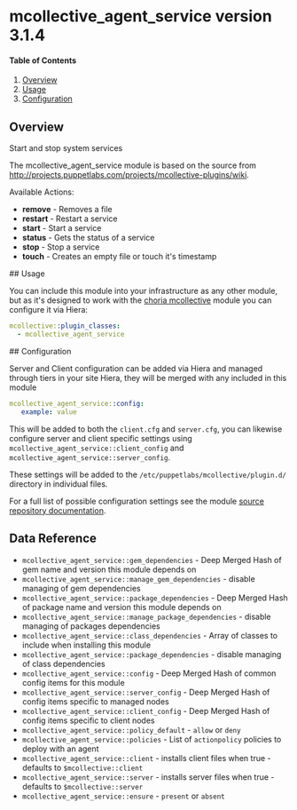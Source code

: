# mcollective_agent_service version 3.1.4

#### Table of Contents

1. [Overview](#overview)
1. [Usage](#usage)
1. [Configuration](#configuration)

## Overview

Start and stop system services

The mcollective_agent_service module is based on the source from http://projects.puppetlabs.com/projects/mcollective-plugins/wiki.

Available Actions:

  * **remove** - Removes a file
  * **restart** - Restart a service
  * **start** - Start a service
  * **status** - Gets the status of a service
  * **stop** - Stop a service
  * **touch** - Creates an empty file or touch it's timestamp

## Usage

You can include this module into your infrastructure as any other module, but as it's designed to work with the [choria mcollective](http://forge.puppet.com/choria/mcollective) module you can configure it via Hiera:

```yaml
mcollective::plugin_classes:
  - mcollective_agent_service
```

## Configuration

Server and Client configuration can be added via Hiera and managed through tiers in your site Hiera, they will be merged with any included in this module

```yaml
mcollective_agent_service::config:
   example: value
```

This will be added to both the `client.cfg` and `server.cfg`, you can likewise configure server and client specific settings using `mcollective_agent_service::client_config` and `mcollective_agent_service::server_config`.

These settings will be added to the `/etc/puppetlabs/mcollective/plugin.d/` directory in individual files.

For a full list of possible configuration settings see the module [source repository documentation](http://projects.puppetlabs.com/projects/mcollective-plugins/wiki).

## Data Reference

  * `mcollective_agent_service::gem_dependencies` - Deep Merged Hash of gem name and version this module depends on
  * `mcollective_agent_service::manage_gem_dependencies` - disable managing of gem dependencies
  * `mcollective_agent_service::package_dependencies` - Deep Merged Hash of package name and version this module depends on
  * `mcollective_agent_service::manage_package_dependencies` - disable managing of packages dependencies
  * `mcollective_agent_service::class_dependencies` - Array of classes to include when installing this module
  * `mcollective_agent_service::package_dependencies` - disable managing of class dependencies
  * `mcollective_agent_service::config` - Deep Merged Hash of common config items for this module
  * `mcollective_agent_service::server_config` - Deep Merged Hash of config items specific to managed nodes
  * `mcollective_agent_service::client_config` - Deep Merged Hash of config items specific to client nodes
  * `mcollective_agent_service::policy_default` - `allow` or `deny`
  * `mcollective_agent_service::policies` - List of `actionpolicy` policies to deploy with an agent
  * `mcollective_agent_service::client` - installs client files when true - defaults to `$mcollective::client`
  * `mcollective_agent_service::server` - installs server files when true - defaults to `$mcollective::server`
  * `mcollective_agent_service::ensure` - `present` or `absent`
